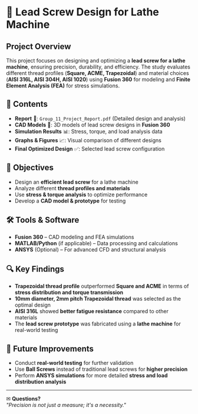# 📌 Lead Screw Design for Lathe Machine

## Project Overview  
This project focuses on designing and optimizing a **lead screw for a lathe machine**, ensuring precision, durability, and efficiency. The study evaluates different thread profiles (**Square, ACME, Trapezoidal**) and material choices (**AISI 316L, AISI 304H, AISI 1020**) using **Fusion 360** for modeling and **Finite Element Analysis (FEA)** for stress simulations.

## 📂 Contents  
- **Report** 📑: `Group_11_Project_Report.pdf` (Detailed design and analysis)  
- **CAD Models** 🎨: 3D models of lead screw designs in **Fusion 360**  
- **Simulation Results** 📊: Stress, torque, and load analysis data  
- **Graphs & Figures** 📈: Visual comparison of different designs  
- **Final Optimized Design** ✅: Selected lead screw configuration  

## 🎯 Objectives  
- Design an **efficient lead screw** for a lathe machine  
- Analyze different **thread profiles and materials**  
- Use **stress & torque analysis** to optimize performance  
- Develop a **CAD model & prototype** for testing  

## 🛠 Tools & Software  
- **Fusion 360** – CAD modeling and FEA simulations  
- **MATLAB/Python** (if applicable) – Data processing and calculations  
- **ANSYS** (Optional) – For advanced CFD and structural analysis  

## 🔍 Key Findings  
- **Trapezoidal thread profile** outperformed **Square and ACME** in terms of **stress distribution and torque transmission**  
- **10mm diameter, 2mm pitch Trapezoidal thread** was selected as the optimal design  
- **AISI 316L** showed **better fatigue resistance** compared to other materials  
- The **lead screw prototype** was fabricated using a **lathe machine** for real-world testing  

## 🚀 Future Improvements  
- Conduct **real-world testing** for further validation  
- Use **Ball Screws** instead of traditional lead screws for **higher precision**  
- Perform **ANSYS simulations** for more detailed **stress and load distribution analysis**  


---  
✉ **Questions?**  
*"Precision is not just a measure; it's a necessity."*

